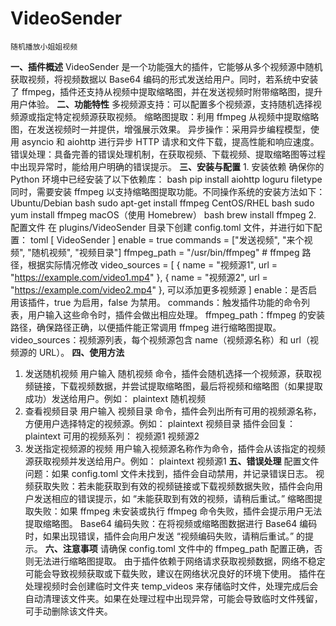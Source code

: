 # VideoSender
    随机播放小姐姐视频
**一、插件概述**
    VideoSender 是一个功能强大的插件，它能够从多个视频源中随机获取视频，将视频数据以 Base64 编码的形式发送给用户。同时，若系统中安装了 ffmpeg，插件还支持从视频中提取缩略图，并在发送视频时附带缩略图，提升用户体验。
**二、功能特性**
    多视频源支持：可以配置多个视频源，支持随机选择视频源或指定特定视频源获取视频。
    缩略图提取：利用 ffmpeg 从视频中提取缩略图，在发送视频时一并提供，增强展示效果。
    异步操作：采用异步编程模型，使用 asyncio 和 aiohttp 进行异步 HTTP 请求和文件下载，提高性能和响应速度。
    错误处理：具备完善的错误处理机制，在获取视频、下载视频、提取缩略图等过程中出现异常时，能给用户明确的错误提示。
**三、安装与配置**
    1. 安装依赖
    确保你的 Python 环境中已经安装了以下依赖库：
    bash
    pip install aiohttp loguru filetype
    同时，需要安装 ffmpeg 以支持缩略图提取功能。不同操作系统的安装方法如下：
    Ubuntu/Debian
    bash
    sudo apt-get install ffmpeg
    CentOS/RHEL
    bash
    sudo yum install ffmpeg
    macOS（使用 Homebrew）
    bash
    brew install ffmpeg
    2. 配置文件
    在 plugins/VideoSender 目录下创建 config.toml 文件，并进行如下配置：
    toml
    [
    VideoSender
    ]
    enable = true
    commands = ["发送视频", "来个视频", "随机视频", "视频目录"]
    ffmpeg_path = "/usr/bin/ffmpeg"  # ffmpeg 路径，根据实际情况修改
    video_sources = [
    { name = "视频源1", url = "https://example.com/video1.mp4" },
    { name = "视频源2", url = "https://example.com/video2.mp4" },
    可以添加更多视频源
    ]
    enable：是否启用该插件，true 为启用，false 为禁用。
    commands：触发插件功能的命令列表，用户输入这些命令时，插件会做出相应处理。
    ffmpeg_path：ffmpeg 的安装路径，确保路径正确，以便插件能正常调用 ffmpeg 进行缩略图提取。
    video_sources：视频源列表，每个视频源包含 name（视频源名称）和 url（视频源的 URL）。
**四、使用方法**
1. 发送随机视频
用户输入 随机视频 命令，插件会随机选择一个视频源，获取视频链接，下载视频数据，并尝试提取缩略图，最后将视频和缩略图（如果提取成功）发送给用户。例如：
plaintext
随机视频
2. 查看视频目录
用户输入 视频目录 命令，插件会列出所有可用的视频源名称，方便用户选择特定的视频源。例如：
plaintext
视频目录
插件会回复：
plaintext
可用的视频系列：
视频源1
视频源2
3. 发送指定视频源的视频
用户输入视频源名称作为命令，插件会从该指定的视频源获取视频并发送给用户。例如：
plaintext
视频源1
**五、错误处理**
配置文件问题：如果 config.toml 文件未找到，插件会自动禁用，并记录错误日志。
视频获取失败：若未能获取到有效的视频链接或下载视频数据失败，插件会向用户发送相应的错误提示，如 “未能获取到有效的视频，请稍后重试。”
缩略图提取失败：如果 ffmpeg 未安装或执行 ffmpeg 命令失败，插件会提示用户无法提取缩略图。
Base64 编码失败：在将视频或缩略图数据进行 Base64 编码时，如果出现错误，插件会向用户发送 “视频编码失败，请稍后重试。” 的提示。
**六、注意事项**
请确保 config.toml 文件中的 ffmpeg_path 配置正确，否则无法进行缩略图提取。
由于插件依赖于网络请求获取视频数据，网络不稳定可能会导致视频获取或下载失败，建议在网络状况良好的环境下使用。
插件在处理视频时会创建临时文件夹 temp_videos 来存储临时文件，处理完成后会自动清理该文件夹。如果在处理过程中出现异常，可能会导致临时文件残留，可手动删除该文件夹。
